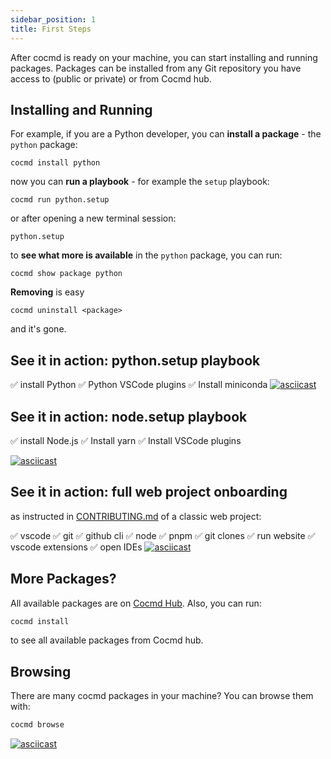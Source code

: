```yaml
---
sidebar_position: 1
title: First Steps
---
```


After cocmd is ready on your machine, you can start installing and running 
packages. 
Packages can be installed from any Git repository you have access to (public or private) or from Cocmd hub.


## Installing and Running
For example, if you are a Python developer, you can **install a package** - the `python` package:

```shell
cocmd install python
```

now you can **run a playbook** - for example the `setup` playbook:


```shell
cocmd run python.setup
```

or after opening a new terminal session:
```shell
python.setup
```

to **see what more is available** in the `python` package, you can run:
```shell
cocmd show package python
```

**Removing** is easy  
```shell
cocmd uninstall <package>
``` 
and it's gone.


## See it in action: python.setup playbook
✅ install Python
✅ Python VSCode plugins
✅ Install miniconda
[![asciicast](https://asciinema.org/a/621260.svg)](https://asciinema.org/a/621260)

## See it in action: node.setup playbook
✅ install Node.js
✅ Install yarn
✅ Install VSCode plugins

[![asciicast](https://asciinema.org/a/621261.svg)](https://asciinema.org/a/621261)

## See it in action: full web project onboarding
as instructed in [CONTRIBUTING.md](https://github.com/Maakaf/maakaf-temp/blob/main/CONTRIBUTING.md#%D7%94%D7%AA%D7%A7%D7%A0%D7%94-%D7%9E%D7%94%D7%99%D7%A8%D7%94) of a classic web project:

✅ vscode
✅ git
✅ github cli
✅ node
✅ pnpm
✅ git clones
✅ run website
✅ vscode extensions
✅ open IDEs
[![asciicast](https://asciinema.org/a/621263.svg)](https://asciinema.org/a/621263)


## More Packages?
All available packages are on [Cocmd Hub](https://cocmd.org/#hub).
Also, you can run:
```bash
cocmd install
```

to see all available packages from Cocmd hub. 

## Browsing

There are many cocmd packages in your machine?
You can browse them with:
```bash
cocmd browse
```

[![asciicast](https://asciinema.org/a/621268.svg)](https://asciinema.org/a/621268)
